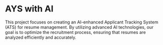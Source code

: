 # AYS with AI

This project focuses on creating an AI-enhanced Applicant Tracking System (ATS) for resume management. By utilizing advanced AI technologies, our goal is to optimize the recruitment process, ensuring that resumes are analyzed efficiently and accurately.